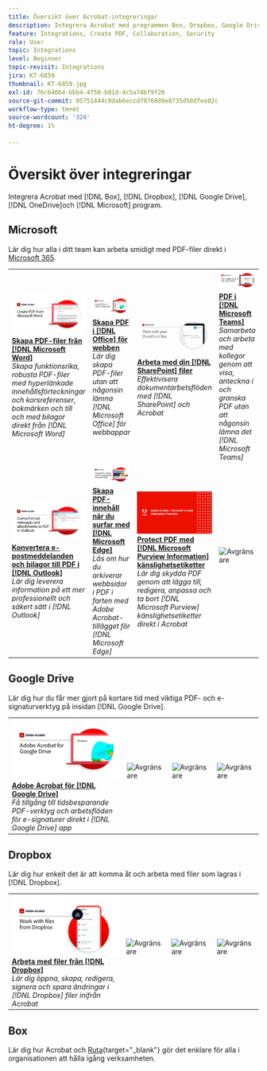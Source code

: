 ```yaml
---
title: Översikt över Acrobat-integreringar
description: Integrera Acrobat med programmen Box, Dropbox, Google Drive, OneDrive och Microsoft
feature: Integrations, Create PDF, Collaboration, Security
role: User
topic: Integrations
level: Beginner
topic-revisit: Integrations
jira: KT-6859
thumbnail: KT-6859.jpg
exl-id: 76cb40b4-bbb4-4f50-b01d-4c5a74bf9f20
source-git-commit: 05751444c0dab6eccd7076889e8735d58dfee82c
workflow-type: tm+mt
source-wordcount: '324'
ht-degree: 1%

---
```


# Översikt över integreringar

Integrera Acrobat med [!DNL Box], [!DNL Dropbox], [!DNL Google Drive], [!DNL OneDrive]och [!DNL Microsoft] program.

## Microsoft

Lär dig hur alla i ditt team kan arbeta smidigt med PDF-filer direkt i [Microsoft 365](https://www.adobe.com/documentcloud/integrations/microsoft-office-365.html).

<table style="table-layout:fixed">
<tr>
  <td>
    <a href="createfromword.md">
      <img alt="Skapa PDF-filer från Microsoft Word" src="../assets/CreateWord.png" />
    </a>
    <div>
    <a href="createfromword.md"><strong>Skapa PDF-filer från [!DNL Microsoft Word]</strong></a>
    </div>
    <em>Skapa funktionsrika, robusta PDF-filer med hyperlänkade innehållsförteckningar och korsreferenser, bokmärken och till och med bilagor direkt från [!DNL Microsoft Word]</em>
    <br>
  </td>
  <td>
    <a href="createofficeweb.md">
      <img alt="Skapa PDF i [!DNL Office] för webben" src="../assets/Officeweb_1280.png" />
    </a>
    <div>
    <a href="createofficeweb.md"><strong>Skapa PDF i [!DNL Office] för webben</strong></a>
    </div>
    <em>Lär dig skapa PDF-filer utan att någonsin lämna [!DNL Microsoft Office] för webbappar</em>
    <br>
  </td> 
  <td>
    <a href="acrobatandsp.md">
      <img alt="Arbeta med din [!DNL SharePoint] filer" src="../assets/SharePoint.png" />
    </a>
    <div>
    <a href="acrobatandsp.md"><strong>Arbeta med din [!DNL SharePoint] filer</strong></a>
    </div>
    <em>Effektivisera dokumentarbetsflöden med [!DNL SharePoint] och Acrobat</em>
    <br>
  </td>
  <td>
    <a href="acrobatandteams.md">
      <img alt="PDF i [!DNL Microsoft Teams]" src="../assets/MicrosoftTeams.png" />
    </a>
    <div>
    <a href="acrobatandteams.md"><strong>PDF i [!DNL Microsoft Teams]</strong></a>
    </div>
    <em>Samarbeta och arbeta med kollegor genom att visa, anteckna i och granska PDF utan att någonsin lämna det [!DNL Microsoft Teams]</em>
    <br>
  </td>
</tr>
<tr>
  <td>
    <a href="outlook.md">
      <img alt="Konvertera e-postmeddelanden och bilagor till PDF i Outlook" src="../assets/Outlook.jpg" />
    </a>
    <div>
    <a href="outlook.md"><strong>Konvertera e-postmeddelanden och bilagor till PDF i [!DNL Outlook]</strong></a>
    </div>
    <em>Lär dig leverera information på ett mer professionellt och säkert sätt i [!DNL Outlook]</em>
    <br>
  </td>
  <td>
    <a href="edge.md">
      <img alt="Skapa PDF-innehåll när du surfar med [!DNL Microsoft Edge]" src="../assets/Edge_1280.png" />
    </a>
    <div>
    <a href="edge.md"><strong>Skapa PDF-innehåll när du surfar med [!DNL Microsoft Edge]</strong></a>
    </div>
    <em>Läs om hur du arkiverar webbsidor i PDF i farten med Adobe Acrobat-tillägget för [!DNL Microsoft Edge]</em>
    <br>
  </td>
  <td>
    <a href="microsoftsensitivitylabels.md">
      <img alt="Skapa PDF-innehåll när du surfar med [!DNL Microsoft Edge]" src="../assets/Purview_1280.png" />
    </a>
    <div>
    <a href="microsoftsensitivitylabels.md"><strong>Protect PDF med [!DNL Microsoft Purview Information] känslighetsetiketter</strong></a>
    </div>
    <em>Lär dig skydda PDF genom att lägga till, redigera, anpassa och ta bort [!DNL Microsoft Purview] känslighetsetiketter direkt i Acrobat</em>
    <br>
  </td>
  <td>
   <img alt="Avgränsare" src="../assets/Grayspacer.png" />
    <div>
    <br>
  </td>
</tr>
</table>

## Google Drive

Lär dig hur du får mer gjort på kortare tid med viktiga PDF- och e-signaturverktyg på insidan [!DNL Google Drive].

<table style="table-layout:fixed">
<tr>
  <td>
    <a href="acrobatandgoogle.md">
      <img alt="Adobe Acrobat för Google Drive" src="../assets/acrobatgoogle.jpg" />
    </a>
    <div>
    <a href="acrobatandgoogle.md"><strong>Adobe Acrobat för [!DNL Google Drive]</strong></a>
    </div>
    <em>Få tillgång till tidsbesparande PDF-verktyg och arbetsflöden för e-signaturer direkt i [!DNL Google Drive] app</em>
    <br>
  </td>
  <td>
   <img alt="Avgränsare" src="../assets/Whitespacer.png" />
    <div>
    <br>
  </td>
  <td>
   <img alt="Avgränsare" src="../assets/Whitespacer.png" />
    <div>
    <br>
  </td>
  <td>
   <img alt="Avgränsare" src="../assets/Whitespacer.png" />
    <div>
    <br>
  </td>
</tr>
</table>

## Dropbox

Lär dig hur enkelt det är att komma åt och arbeta med filer som lagras i [!DNL Dropbox].

<table style="table-layout:fixed">
<tr>
  <td>
    <a href="acrobat-dropbox.md">
      <img alt="Arbeta med filer från [!DNL Dropbox]" src="../assets/Dropbox.png" />
    </a>
    <div>
    <a href="acrobat-dropbox.md"><strong>Arbeta med filer från [!DNL Dropbox]</strong></a>
    </div>
    <em>Lär dig öppna, skapa, redigera, signera och spara ändringar i [!DNL Dropbox] filer inifrån Acrobat</em>
    <br>
  </td>
  <td>
   <img alt="Avgränsare" src="../assets/Whitespacer.png" />
    <div>
    <br>
  </td>
  <td>
   <img alt="Avgränsare" src="../assets/Whitespacer.png" />
    <div>
    <br>
  </td>
  <td>
   <img alt="Avgränsare" src="../assets/Whitespacer.png" />
    <div>
    <br>
  </td>
</tr>
</table>

## Box

Lär dig hur Acrobat och [Ruta](https://www.adobe.com/documentcloud/integrations/box.html){target="_blank"} gör det enklare för alla i organisationen att hålla igång verksamheten.
